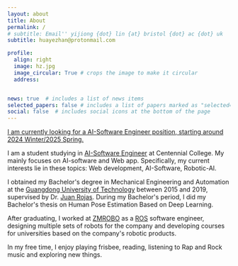 ```yaml
---
layout: about
title: About
permalink: /
# subtitle: Email'' yijiong {dot} lin {at} bristol {dot} ac {dot} uk
subtitle: huayezhan@protonmail.com

profile:
  align: right
  image: hz.jpg
  image_circular: True # crops the image to make it circular
  address: 


news: true  # includes a list of news items
selected_papers: false # includes a list of papers marked as "selected={true}"
social: false  # includes social icons at the bottom of the page
---
```

[I am currently looking for a AI-Software Engineer position, starting around 2024 Winter/2025 Spring.]()

I am a student studying in [AI-Software Engineer](https://www.centennialcollege.ca/programs-courses/full-time/artificial-intelligence-fast-track) at Centennial College. My  mainly focuses on AI-software and Web app. Specifically, my current interests lie in these topics: Web development, AI-Software, Robotic-AI.

I obtained my Bachelor's degree in Mechanical Engineering and Automation at the [Guangdong University of Technology](https://english.gdut.edu.cn/) between 2015 and 2019, supervised by Dr. [Juan Rojas](http://www.juanrojas.net/). During my Bachelor's period, I did my Bachelor's thesis on Human Pose Estimation Based on Deep Learning.

After graduating, I worked at [ZMROBO](https://www.zmrobo.com/) as a [ROS](https://www.ros.org/) software engineer, designing multiple sets of robots for the company and developing courses for universities based on the company's robotic products.

In my free time, I enjoy playing frisbee, reading, listening to Rap and Rock music and exploring new things.
